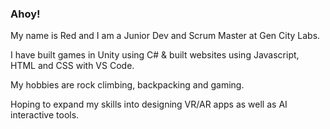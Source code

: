### Ahoy!
My name is Red and I am a Junior Dev and Scrum Master at Gen City Labs.

I have built games in Unity using C# & built websites using Javascript, HTML and CSS with VS Code.

My hobbies are rock climbing, backpacking and gaming.

Hoping to expand my skills into designing VR/AR apps as well as AI interactive tools.


<!--
**G0blinC0de/G0blinC0de** is a ✨ _special_ ✨ repository because its `README.md` (this file) appears on your GitHub profile.

Here are some ideas to get you started:

- 🔭 I’m currently working on ...
- 🌱 I’m currently learning ...
- 👯 I’m looking to collaborate on ...
- 🤔 I’m looking for help with ...
- 💬 Ask me about ...
- 📫 How to reach me: ...
- 😄 Pronouns: ...
- ⚡ Fun fact: ...
-->
